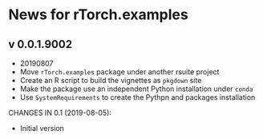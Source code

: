 # News for rTorch.examples

## v 0.0.1.9002
* 20190807
* Move `rTorch.examples` package under another rsuite project
* Create an R script to build the vignettes as `pkgdown` site
* Make the package use an independent Python installation under `conda`
* Use `SystemRequirements` to create the Pythpn and packages installation



CHANGES IN 0.1 (2019-08-05):
  * Initial version
